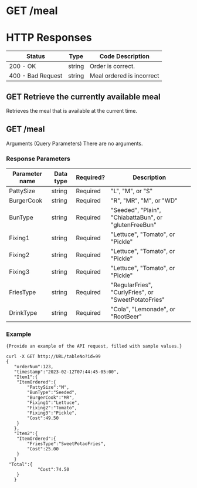 # GET /meal


# HTTP Responses 

| Status          | Type     | Code Description                                      |
|----------------|----------|--------------------------------------------------|
| 200 - OK    | string  | Order is correct. |
| 400 - Bad Request | string | Meal ordered is incorrect |

## GET Retrieve the currently available meal 
Retrieves the meal that is available at the current time. 
## GET /meal 
Arguments (Query Parameters) 
There are no arguments. 

### Response Parameters

| Parameter name | Data type   | Required? | Description                          |
|------------------|--------|-----------|--------------------------------------|
| PattySize | string | Required  | "L", "M", or "S"|
| BurgerCook| string |  Required  |  "R", "MR", "M", or "WD" |
| BunType | string |  Required  |  "Seeded", "Plain", "ChiabattaBun", or "glutenFreeBun"|
| Fixing1| string |  Required  | "Lettuce", "Tomato", or "Pickle"|
| Fixing2| string |  Required  | "Lettuce", "Tomato", or "Pickle" |
| Fixing3| string |  Required  |  "Lettuce", "Tomato", or "Pickle"|
| FriesType| string |  Required  |  "RegularFries", "CurlyFries", or "SweetPotatoFries" |
| DrinkType| string |  Required  | "Cola", "Lemonade", or "RootBeer"|       
        

### Example

```
{Provide an example of the API request, filled with sample values.}
```
```
curl -X GET http://URL/tableNo?id=99
{
   "orderNum":123,
   "timestamp":"2023-02-12T07:44:45-05:00",
   "Item1":{
  	"ItemOrdered":{
     	"PattySize":"M",
        "BunType":"Seeded",
        "BurgerCook":"MR",
        "Fixing1":"Lettuce",
        "Fixing2":"Tomato",
        "Fixing3":"Pickle",        
     	"Cost":49.50
  	}
   },
   "Item2":{
  	"ItemOrdered":{
     	"FriesType":"SweetPotaoFries",
     	"Cost":25.00
  	}
   }
 "Total":{
  	     	"Cost":74.50
  	}
   }




